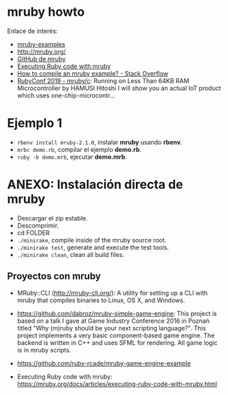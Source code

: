 
# mruby howto

Enlace de interés:
* [mruby-examples](https://github.com/rmosolgo/mruby-examples/blob/master/readme.md)
* http://mruby.org/
* [GitHub de mruby](https://github.com/mruby/mruby)
* [Executing Ruby code with mruby](http://mruby.org/docs/articles/executing-ruby-code-with-mruby.html)
* [How to compile an mruby example? - Stack Overflow](https://stackoverflow.com/questions/19329146/how-to-compile-an-mruby-example)
* [RubyConf 2019 - mruby/c](https://youtu.be/1VFPSHs3WvI): Running on Less Than 64KB RAM Microcontroller by HAMUSI Hitoshi I will show you an actual IoT product which uses one-chip-microcontr...

# Ejemplo 1

* `rbenv install mruby-2.1.0`, instalar **mruby** usando **rbenv**.
* `mrbc demo.rb`, compilar el ejemplo **demo.rb**.
* `ruby -b demo.mrb`, ejecutar **demo.mrb**.

# ANEXO: Instalación directa de mruby

* Descargar el zip estable.
* Descomprimir.
* cd FOLDER
* `./minirake`, compile inside of the mruby source root.
* `./minirake test`, generate and execute the test tools.
* `./minirake clean`, clean all build files.

## Proyectos con mruby

* MRuby::CLI (http://mruby-cli.org/): A utility for setting up a CLI with mruby that compiles binaries to Linux, OS X, and Windows.
* https://github.com/dabroz/mruby-simple-game-engine: This project is based on a talk I gave at Game Industry Conference 2016 in Poznań titled "Why (m)ruby should be your next scripting language?". This project implements a very basic component-based game engine. The backend is written in C++ and uses SFML for rendering. All game logic is in mruby scripts.
* https://github.com/ruby-rcade/mruby-game-engine-example


* Executing Ruby code with mruby: https://mruby.org/docs/articles/executing-ruby-code-with-mruby.html
